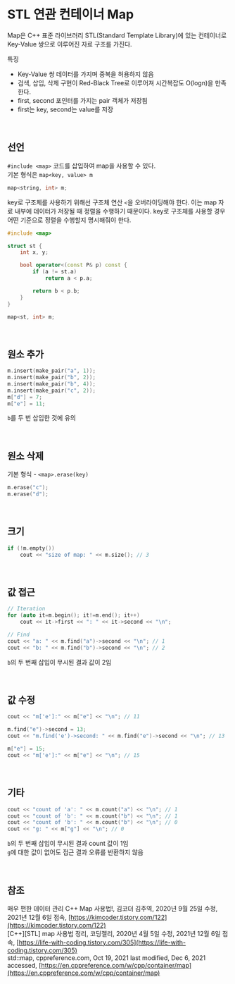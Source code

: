 # STL 연관 컨테이너 Map
Map은 C++ 표준 라이브러리 STL(Standard Template Library)에 있는 컨테이너로 Key-Value 쌍으로 이루어진 자료 구조를 가진다.
<p>

특징
- Key-Value 쌍 데이터를 가지며 중복을 허용하지 않음
- 검색, 삽입, 삭제 구현이 Red-Black Tree로 이루어져 시간복잡도 O(logn)을 만족한다.
- first, second 포인터를 가지는 pair 객체가 저장됨
- first는 key, second는 value를 저장
</p>

<br>

## 선언
`#include <map>` 코드를 삽입하여 map을 사용할 수 있다.<br>
기본 형식은 `map<key, value> m`
```c++
map<string, int> m;
```
<p>

key로 구조체를 사용하기 위해선 구조체 연산 `<`을 오버라이딩해야 한다. 이는 map 자료 내부에 데이터가 저장될 때 정렬을 수행하기 때문이다. key로 구조체를 사용할 경우 어떤 기준으로 정렬을 수행할지 명시해줘야 한다.
```c++
#include <map>

struct st {
    int x, y;

    bool operator<(const P& p) const {
        if (a != st.a)
            return a < p.a;

        return b < p.b;
    }
}

map<st, int> m;
```
</p>

<br>

## 원소 추가
```c++
m.insert(make_pair("a", 1));
m.insert(make_pair("b", 2));
m.insert(make_pair("b", 4));
m.insert(make_pair("c", 2));
m["d"] = 7;
m["e"] = 11;
```
`b`를 두 번 삽입한 것에 유의

<br>

## 원소 삭제
기본 형식 - `<map>.erase(key)`
```c++
m.erase("c");
m.erase("d");
```

<br>

## 크기
```c++
if (!m.empty())
    cout << "size of map: " << m.size(); // 3
```

<br>

## 값 접근
```c++
// Iteration
for (auto it=m.begin(); it!=m.end(); it++)
    cout << it->first << ": " << it->second << "\n";

// Find
cout << "a: " << m.find("a")->second << "\n"; // 1
cout << "b: " << m.find("b")->second << "\n"; // 2
```
`b`의 두 번째 삽입이 무시된 결과 값이 2임

<br>

## 값 수정
```c++
cout << "m['e']:" << m["e"] << "\n"; // 11

m.find("e")->second = 13;
cout << "m.find('e')->second: " << m.find("e")->second << "\n"; // 13

m["e"] = 15;
cout << "m['e']:" << m["e"] << "\n"; // 15
```

<br>

## 기타
```c++
cout << "count of 'a': " << m.count("a") << "\n"; // 1
cout << "count of 'b': " << m.count("b") << "\n"; // 1
cout << "count of 'b': " << m.count("b") << "\n"; // 0
cout << "g: " << m["g"] << "\n"; // 0
```
`b`의 두 번째 삽입이 무시된 결과 count 값이 1임<br>
`g`에 대한 값이 없어도 접근 결과 오류를 반환하지 않음

<br>

## 참조
매우 편한 데이터 관리 C++ Map 사용법!, 김코더 김주역, 2020년 9월 25일 수정, 2021년 12월 6일 접속, [https://kimcoder.tistory.com/122](https://kimcoder.tistory.com/122)<br>
[C++][STL] map 사용법 정리, 코딩젤리, 2020년 4월 5일 수정, 2021년 12월 6일 접속, [https://life-with-coding.tistory.com/305](https://life-with-coding.tistory.com/305)<br>
std::map, cppreference.com, Oct 19, 2021 last modified, Dec 6, 2021 accessed, [https://en.cppreference.com/w/cpp/container/map](https://en.cppreference.com/w/cpp/container/map)
